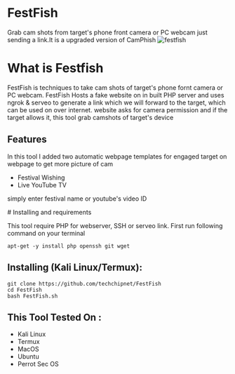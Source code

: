 # FestFish
Grab cam shots from target's phone front camera or PC webcam just sending a link.It is a upgraded version of
CamPhish
![festfish](https://1.bp.blogspot.com/-uVofOBCdEpo/XslVa6WsfTI/AAAAAAAAABA/nRxlr3RAJHkd6KMDsXrE-OYBm9wK6gWtACLcBGAsYHQ/s1600/festfish.png)

# What is Festfish
<p>FestFish is techniques to take cam shots of target's phone fornt camera or PC webcam. FestFish Hosts a fake website on in built PHP server and uses ngrok & serveo to generate a link which we will forward to the target, which can be used on over internet. website asks for camera permission and if the target allows it, this tool grab camshots of target's device</p>

## Features
<p>In this tool I added two automatic webpage templates for engaged target on webpage to get more picture of cam</p>
<ul>
  <li>Festival Wishing</li>
  <li>Live YouTube TV</li>
</ul>
<p>simply enter festival name or youtube's video ID</p>
# Installing and requirements
<p>This tool require PHP for webserver, SSH or serveo link. First run following command on your terminal</p>

```
apt-get -y install php openssh git wget
```

## Installing (Kali Linux/Termux):

```
git clone https://github.com/techchipnet/FestFish
cd FestFish
bash FestFish.sh
```
## This Tool Tested On :
<ul>
  <li>Kali Linux</li>
  <li>Termux</li>
  <li>MacOS</li>
  <li>Ubuntu</li>
  <li>Perrot Sec OS</li>
</ul>


